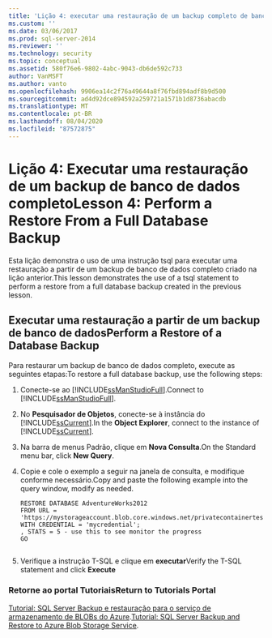 ```yaml
---
title: 'Lição 4: executar uma restauração de um backup completo de banco de dados | Microsoft Docs'
ms.custom: ''
ms.date: 03/06/2017
ms.prod: sql-server-2014
ms.reviewer: ''
ms.technology: security
ms.topic: conceptual
ms.assetid: 580f76e6-9802-4abc-9043-db6de592c733
author: VanMSFT
ms.author: vanto
ms.openlocfilehash: 9906ea14c2f76a49644a8f76fbd894adf8b9d500
ms.sourcegitcommit: ad4d92dce894592a259721a1571b1d8736abacdb
ms.translationtype: MT
ms.contentlocale: pt-BR
ms.lasthandoff: 08/04/2020
ms.locfileid: "87572875"
---
```

# <a name="lesson-4-perform-a-restore-from-a-full-database-backup"></a><span data-ttu-id="19bd6-102">Lição 4: Executar uma restauração de um backup de banco de dados completo</span><span class="sxs-lookup"><span data-stu-id="19bd6-102">Lesson 4: Perform a Restore From a Full Database Backup</span></span>
  <span data-ttu-id="19bd6-103">Esta lição demonstra o uso de uma instrução tsql para executar uma restauração a partir de um backup de banco de dados completo criado na lição anterior.</span><span class="sxs-lookup"><span data-stu-id="19bd6-103">This lesson demonstrates the use of a tsql statement to perform a restore from a full database backup created in the previous lesson.</span></span>  
  
## <a name="perform-a-restore-of-a-database-backup"></a><span data-ttu-id="19bd6-104">Executar uma restauração a partir de um backup de banco de dados</span><span class="sxs-lookup"><span data-stu-id="19bd6-104">Perform a Restore of a Database Backup</span></span>  
 <span data-ttu-id="19bd6-105">Para restaurar um backup de banco de dados completo, execute as seguintes etapas:</span><span class="sxs-lookup"><span data-stu-id="19bd6-105">To restore a full database backup, use the following steps:</span></span>  
  
1.  <span data-ttu-id="19bd6-106">Conecte-se ao [!INCLUDE[ssManStudioFull](../includes/ssmanstudiofull-md.md)].</span><span class="sxs-lookup"><span data-stu-id="19bd6-106">Connect to [!INCLUDE[ssManStudioFull](../includes/ssmanstudiofull-md.md)].</span></span>  
  
2.  <span data-ttu-id="19bd6-107">No **Pesquisador de Objetos**, conecte-se à instância do [!INCLUDE[ssCurrent](../includes/sscurrent-md.md)].</span><span class="sxs-lookup"><span data-stu-id="19bd6-107">In the **Object Explorer**, connect to the instance of [!INCLUDE[ssCurrent](../includes/sscurrent-md.md)].</span></span>  
  
3.  <span data-ttu-id="19bd6-108">Na barra de menus Padrão, clique em **Nova Consulta**.</span><span class="sxs-lookup"><span data-stu-id="19bd6-108">On the Standard menu bar, click **New Query**.</span></span>  
  
4.  <span data-ttu-id="19bd6-109">Copie e cole o exemplo a seguir na janela de consulta, e modifique conforme necessário.</span><span class="sxs-lookup"><span data-stu-id="19bd6-109">Copy and paste the following example into the query window, modify as needed.</span></span>  
  
    ```  
    RESTORE DATABASE AdventureWorks2012   
    FROM URL = 'https://mystorageaccount.blob.core.windows.net/privatecontainertest/AdventureWorks2012.bak'   
    WITH CREDENTIAL = 'mycredential';  
    , STATS = 5 - use this to see monitor the progress  
    GO  
  
    ```  
  
5.  <span data-ttu-id="19bd6-110">Verifique a instrução T-SQL e clique em **executar**</span><span class="sxs-lookup"><span data-stu-id="19bd6-110">Verify the T-SQL statement and click **Execute**</span></span>  
  
### <a name="return-to-tutorials-portal"></a><span data-ttu-id="19bd6-111">Retorne ao portal Tutoriais</span><span class="sxs-lookup"><span data-stu-id="19bd6-111">Return to Tutorials Portal</span></span>  
 <span data-ttu-id="19bd6-112">[Tutorial: SQL Server Backup e restauração para o serviço de armazenamento de BLOBs do Azure](../relational-databases/tutorial-sql-server-backup-and-restore-to-azure-blob-storage-service.md).</span><span class="sxs-lookup"><span data-stu-id="19bd6-112">[Tutorial: SQL Server Backup and Restore to Azure Blob Storage Service](../relational-databases/tutorial-sql-server-backup-and-restore-to-azure-blob-storage-service.md).</span></span>  
  
  
